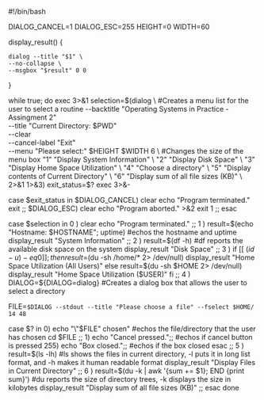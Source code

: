#!/bin/bash

DIALOG_CANCEL=1
DIALOG_ESC=255
HEIGHT=0
WIDTH=60

display_result() {

	dialog --title "$1" \
	--no-collapse \
	--msgbox "$result" 0 0

}

while true; do
exec 3>&1
selection=$(dialog \ #Creates a menu list for the user to select a routine
--backtitle "Operating Systems in Practice - Assingment 2" \
--title "Current Directory: $PWD" \
--clear \
--cancel-label "Exit" \
--menu "Please select:" $HEIGHT $WIDTH 6 \ #Changes the size of the menu box
"1" "Display System Information" \
"2" "Display Disk Space" \
"3" "Display Home Space Utilization" \
"4" "Choose a directory" \
"5" "Display contents of Current Directory" \
"6" "Display sum of all file sizes (KB)" \
2>&1 1>&3)
exit_status=$?
exec 3>&-

case $exit_status in
$DIALOG_CANCEL)
clear
echo "Program terminated."
exit
;;
$DIALOG_ESC)
clear
echo "Program aborted." >&2
exit 1
;;
esac

case $selection in
0 )
clear
echo "Program terminated."
;;
1 )
result=$(echo "Hostname: $HOSTNAME"; uptime) #echos the hostname and uptime
display_result "System Information"
;;
2 )
result=$(df -h) #df reports the available disk space on the system
display_result "Disk Space"
;;
3 )
if [[ $(id -u) -eq 0 ]]; then
result=$(du -sh /home/* 2> /dev/null)
display_result "Home Space Utilization (All Users)"
else
result=$(du -sh $HOME 2> /dev/null)
display_result "Home Space Utilization ($USER)"
fi
;;
4 )
DIALOG=${DIALOG=dialog} #Creates a dialog box that allows the user to select a directory

FILE=`$DIALOG --stdout --title "Please choose a file" --fselect $HOME/ 14 48`

case $? in
	0)
		echo "\"$FILE\" chosen" #echos the file/directory that the user has chosen
		cd $FILE	;;
	1)
		echo "Cancel pressed.";; #echos if cancel button is pressed
	255)
		echo "Box closed.";; #echos if the box closed
esac
;;
5 )
result=$(ls -lh) #ls shows the files in current directory, -l puts it in long list format, and -h makes it human readable format
display_result "Display Files in Current Directory"
;;
6 )
result=$(du -k | awk '{sum += $1}; END {print sum}') #du reports the size of directory trees, -k displays the size in kilobytes
display_result "Display sum of all file sizes (KB)"
;;
esac
done
